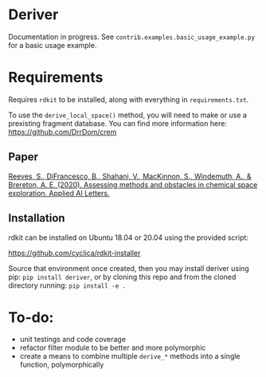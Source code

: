 # Deriver

Documentation in progress. See `contrib.examples.basic_usage_example.py` for a basic usage example.

# Requirements
Requires `rdkit` to be installed, along with everything in `requirements.txt`.

To use the `derive_local_space()` method, you will need to make or use a prexisting fragment database. You can find more information here: https://github.com/DrrDom/crem

## Paper

[Reeves, S., DiFrancesco, B., Shahani, V., MacKinnon, S., Windemuth, A., & Brereton, A. E. (2020). Assessing methods and obstacles in chemical space exploration. Applied AI Letters.](https://onlinelibrary.wiley.com/doi/full/10.1002/ail2.17)

## Installation
rdkit can be installed on Ubuntu 18.04 or 20.04 using the provided script: 

https://github.com/cyclica/rdkit-installer

Source that environment once created, then you may install deriver using pip: `pip install deriver`, or by cloning this 
repo and from the cloned directory running: `pip install -e .`

# To-do:
* unit testings and code coverage
* refactor filter module to be better and more polymorphic
* create a means to combine multiple `derive_*` methods into a single function, polymorphically

